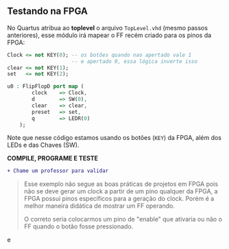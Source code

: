 
## Testando na FPGA 

No Quartus atribua ao **toplevel** o arquivo `TopLevel.vhd` (mesmo passos anteriores), esse módulo irá mapear o FF recém criado para os pinos da FPGA:

``` vhd
Clock <= not KEY(0); -- os botões quando nao apertado vale 1
                     -- e apertado 0, essa lógica inverte isso
clear <= not KEY(1);
set   <= not KEY(2);

u0 : FlipFlopD port map (
		clock    => Clock,
		d        => SW(0),
		clear    => clear,
		preset   => set,
		q        => LEDR(0)
	);		
```

Note que nesse código estamos usando os botões (`KEY`) da FPGA, além dos LEDs e das Chaves (SW).

**COMPILE, PROGRAME E TESTE**

```diff
+ Chame um professor para validar
```

> Esse exemplo não segue as boas práticas de projetos em FPGA pois não se deve gerar um clock a partir de um pino qualquer da FPGA, a FPGA possui pinos específicos para a geração do clock. Porém é a melhor maneira didática de mostrar um FF operando.
>
> O correto seria colocarmos um pino de "enable" que ativaria ou não o FF quando o botão fosse pressionado.

e
